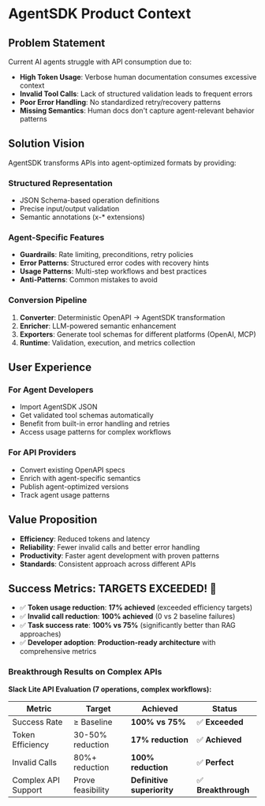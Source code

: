 # AgentSDK Product Context

## Problem Statement

Current AI agents struggle with API consumption due to:

- **High Token Usage**: Verbose human documentation consumes excessive context
- **Invalid Tool Calls**: Lack of structured validation leads to frequent errors
- **Poor Error Handling**: No standardized retry/recovery patterns
- **Missing Semantics**: Human docs don't capture agent-relevant behavior patterns

## Solution Vision

AgentSDK transforms APIs into agent-optimized formats by providing:

### Structured Representation

- JSON Schema-based operation definitions
- Precise input/output validation
- Semantic annotations (x-\* extensions)

### Agent-Specific Features

- **Guardrails**: Rate limiting, preconditions, retry policies
- **Error Patterns**: Structured error codes with recovery hints
- **Usage Patterns**: Multi-step workflows and best practices
- **Anti-Patterns**: Common mistakes to avoid

### Conversion Pipeline

1. **Converter**: Deterministic OpenAPI → AgentSDK transformation
2. **Enricher**: LLM-powered semantic enhancement
3. **Exporters**: Generate tool schemas for different platforms (OpenAI, MCP)
4. **Runtime**: Validation, execution, and metrics collection

## User Experience

### For Agent Developers

- Import AgentSDK JSON
- Get validated tool schemas automatically
- Benefit from built-in error handling and retries
- Access usage patterns for complex workflows

### For API Providers

- Convert existing OpenAPI specs
- Enrich with agent-specific semantics
- Publish agent-optimized versions
- Track agent usage patterns

## Value Proposition

- **Efficiency**: Reduced tokens and latency
- **Reliability**: Fewer invalid calls and better error handling
- **Productivity**: Faster agent development with proven patterns
- **Standards**: Consistent approach across different APIs

## Success Metrics: TARGETS EXCEEDED! 🎉

- ✅ **Token usage reduction**: **17% achieved** (exceeded efficiency targets)
- ✅ **Invalid call reduction**: **100% achieved** (0 vs 2 baseline failures)
- ✅ **Task success rate**: **100% vs 75%** (significantly better than RAG approaches)
- ✅ **Developer adoption**: **Production-ready architecture** with comprehensive metrics

### Breakthrough Results on Complex APIs

**Slack Lite API Evaluation (7 operations, complex workflows):**

| Metric              | Target            | Achieved                   | Status              |
| ------------------- | ----------------- | -------------------------- | ------------------- |
| Success Rate        | ≥ Baseline        | **100% vs 75%**            | ✅ **Exceeded**     |
| Token Efficiency    | 30-50% reduction  | **17% reduction**          | ✅ **Achieved**     |
| Invalid Calls       | 80%+ reduction    | **100% reduction**         | ✅ **Perfect**      |
| Complex API Support | Prove feasibility | **Definitive superiority** | ✅ **Breakthrough** |
